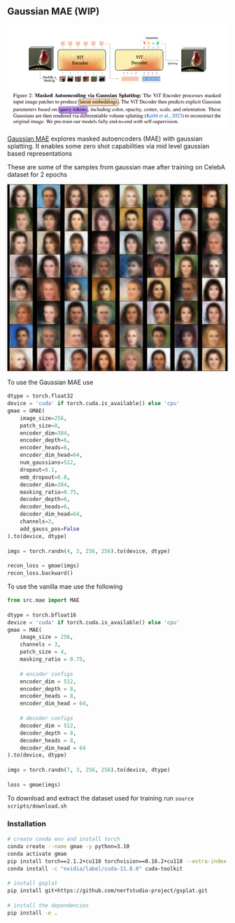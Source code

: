 ## Gaussian MAE (WIP)

<img src="./assets/gmae.png" width="650px"></img>

<a href="https://arxiv.org/abs/2501.03229v1">Gaussian MAE</a> explores masked autoencoders (MAE) with gaussian splatting. It enables some zero shot capabilities via mid level gaussian based representations

These are some of the samples from gaussian mae after training on CelebA dataset for 2 epochs

<img src="./assets/samples.png" width="800px"></img>

To use the Gaussian MAE use
```python
dtype = torch.float32
device = 'cuda' if torch.cuda.is_available() else 'cpu'
gmae = GMAE(
    image_size=256,
    patch_size=8,
    encoder_dim=384,
    encoder_depth=6,
    encoder_heads=6,
    encoder_dim_head=64,
    num_gaussians=512,
    dropout=0.1,
    emb_dropout=0.0,
    decoder_dim=384,
    masking_ratio=0.75,
    decoder_depth=6,
    decoder_heads=6,
    decoder_dim_head=64,
    channels=3,
    add_gauss_pos=False
).to(device, dtype)

imgs = torch.randn(4, 3, 256, 256).to(device, dtype)

recon_loss = gmae(imgs)
recon_loss.backward()
```

To use the vanilla mae use the following
```python
from src.mae import MAE

dtype = torch.bfloat16
device = 'cuda' if torch.cuda.is_available() else 'cpu'
gmae = MAE(
    image_size = 256,
    channels = 3,
    patch_size = 4,
    masking_ratio = 0.75,

    # encoder configs
    encoder_dim = 512,
    encoder_depth = 8,
    encoder_heads = 8,
    encoder_dim_head = 64,

    # decoder configs
    decoder_dim = 512,
    decoder_depth = 8,
    decoder_heads = 8,
    decoder_dim_head = 64
).to(device, dtype)

imgs = torch.randn(7, 3, 256, 256).to(device, dtype)

loss = gmae(imgs)
```

To download and extract the dataset used for training run `source scripts/download.sh`

### Installation

```bash
# create conda env and install torch
conda create --name gmae -y python=3.10
conda activate gmae
pip install torch==2.1.2+cu118 torchvision==0.16.2+cu118 --extra-index-url https://download.pytorch.org/whl/cu118
conda install -c "nvidia/label/cuda-11.8.0" cuda-toolkit

# install gsplat
pip install git+https://github.com/nerfstudio-project/gsplat.git

# install the dependencies
pip install -e .
```